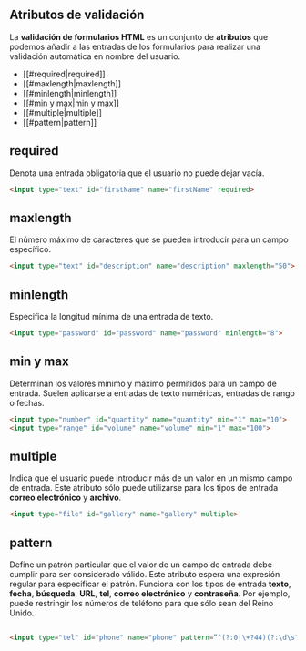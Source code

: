 ## Atributos de validación

La **validación de formularios HTML** es un conjunto de **atributos** que podemos añadir a las entradas de los formularios para realizar una validación automática en nombre del usuario.

- [[#required|required]]
- [[#maxlength|maxlength]]
- [[#minlength|minlength]]
- [[#min y max|min y max]]
- [[#multiple|multiple]]
- [[#pattern|pattern]]

## required

Denota una entrada obligatoria que el usuario no puede dejar vacía.

```html
<input type="text" id="firstName" name="firstName" required>
```

## maxlength

El número máximo de caracteres que se pueden introducir para un campo específico.

```html
<input type="text" id="description" name="description" maxlength="50">
```

## minlength

Especifica la longitud mínima de una entrada de texto.

```html
<input type="password" id="password" name="password" minlength="8">
```

## min y max

Determinan los valores mínimo y máximo permitidos para un campo de entrada. Suelen aplicarse a entradas de texto numéricas, entradas de rango o fechas.

```html
<input type="number" id="quantity" name="quantity" min="1" max="10">
<input type="range" id="volume" name="volume" min="1" max="100">
```

## multiple

Indica que el usuario puede introducir más de un valor en un mismo campo de entrada. Este atributo sólo puede utilizarse para los tipos de entrada **correo electrónico** y **archivo**.

```html
<input type="file" id="gallery" name="gallery" multiple>
```

## pattern

Define un patrón particular que el valor de un campo de entrada debe cumplir para ser considerado válido. Este atributo espera una expresión regular para especificar el patrón. Funciona con los tipos de entrada **texto**, **fecha**, **búsqueda**, **URL**, **tel**, **correo electrónico** y **contraseña**. Por ejemplo, puede restringir los números de teléfono para que sólo sean del Reino Unido. 

```html

<input type="tel" id="phone" name="phone" pattern=”^(?:0|\+?44)(?:\d\s?){9,10}$”>

```